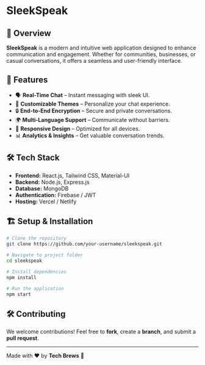# SleekSpeak

## 🌟 Overview
**SleekSpeak** is a modern and intuitive web application designed to enhance communication and engagement. Whether for communities, businesses, or casual conversations, it offers a seamless and user-friendly interface.

## 🚀 Features
- 🗣 **Real-Time Chat** – Instant messaging with sleek UI.
- 🎨 **Customizable Themes** – Personalize your chat experience.
- 🔒 **End-to-End Encryption** – Secure and private conversations.
- 🌍 **Multi-Language Support** – Communicate without barriers.
- 📱 **Responsive Design** – Optimized for all devices.
- 📊 **Analytics & Insights** – Get valuable conversation trends.

## 🛠 Tech Stack
- **Frontend:** React.js, Tailwind CSS, Material-UI
- **Backend:** Node.js, Express.js
- **Database:** MongoDB
- **Authentication:** Firebase / JWT
- **Hosting:** Vercel / Netlify


## 🏗 Setup & Installation
```bash
# Clone the repository
git clone https://github.com/your-username/sleekspeak.git

# Navigate to project folder
cd sleekspeak

# Install dependencies
npm install

# Run the application
npm start
```

## 🛠 Contributing
We welcome contributions! Feel free to **fork**, create a **branch**, and submit a **pull request**.

---
Made with ❤️ by **Tech Brews** 🚀


